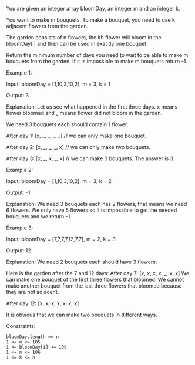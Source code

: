 



You are given an integer array bloomDay, an integer m and an integer k.

You want to make m bouquets. To make a bouquet, you need to use k adjacent flowers from the garden.

The garden consists of n flowers, the ith flower will bloom in the bloomDay[i] and then can be used in exactly one bouquet.

Return the minimum number of days you need to wait to be able to make m bouquets from the garden. If it is impossible to make m bouquets return -1.

 

Example 1:

Input: bloomDay = [1,10,3,10,2], m = 3, k = 1

Output: 3

Explanation: Let us see what happened in the first three days. x means flower bloomed and _ means flower did not bloom in the garden.

We need 3 bouquets each should contain 1 flower.

After day 1: [x, _, _, _, _]   // we can only make one bouquet.

After day 2: [x, _, _, _, x]   // we can only make two bouquets.

After day 3: [x, _, x, _, x]   // we can make 3 bouquets. The answer is 3.

Example 2:

Input: bloomDay = [1,10,3,10,2], m = 3, k = 2

Output: -1

Explanation: We need 3 bouquets each has 2 flowers, that means we need 6 flowers. We only have 5 flowers so it is impossible to get the needed bouquets and we return -1.

Example 3:

Input: bloomDay = [7,7,7,7,12,7,7], m = 2, k = 3

Output: 12

Explanation: We need 2 bouquets each should have 3 flowers.

Here is the garden after the 7 and 12 days:
After day 7: [x, x, x, x, _, x, x]
We can make one bouquet of the first three flowers that bloomed. We cannot make another bouquet from the last three flowers that bloomed because they are not adjacent.

After day 12: [x, x, x, x, x, x, x]

It is obvious that we can make two bouquets in different ways.

 

Constraints:

    bloomDay.length == n
    1 <= n <= 105
    1 <= bloomDay[i] <= 109
    1 <= m <= 106
    1 <= k <= n

